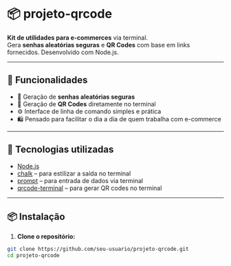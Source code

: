 # 📦 projeto-qrcode

**Kit de utilidades para e-commerces** via terminal.  
Gera **senhas aleatórias seguras** e **QR Codes** com base em links fornecidos. Desenvolvido com Node.js.

---

## 🚀 Funcionalidades

- 🔐 Geração de **senhas aleatórias seguras**
- 📱 Geração de **QR Codes** diretamente no terminal
- ⚙️ Interface de linha de comando simples e prática
- 🛍️ Pensado para facilitar o dia a dia de quem trabalha com e-commerce

---

## 🧰 Tecnologias utilizadas

- [Node.js](https://nodejs.org/)
- [chalk](https://www.npmjs.com/package/chalk) – para estilizar a saída no terminal
- [prompt](https://www.npmjs.com/package/prompt) – para entrada de dados via terminal
- [qrcode-terminal](https://www.npmjs.com/package/qrcode-terminal) – para gerar QR codes no terminal

---

## 📦 Instalação

1. **Clone o repositório:**

```bash
git clone https://github.com/seu-usuario/projeto-qrcode.git
cd projeto-qrcode
